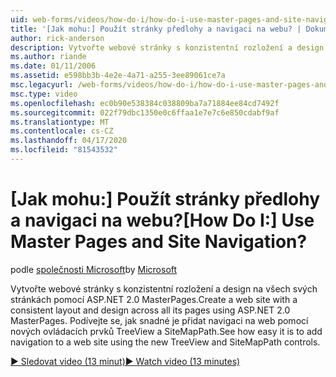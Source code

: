 ```yaml
---
uid: web-forms/videos/how-do-i/how-do-i-use-master-pages-and-site-navigation
title: '[Jak mohu:] Použít stránky předlohy a navigaci na webu? | Dokumentace Microsoftu'
author: rick-anderson
description: Vytvořte webové stránky s konzistentní rozložení a design na všech svých stránkách pomocí ASP.NET 2.0 MasterPages. Podívejte se, jak snadné je přidat navigaci na webové stránky...
ms.author: riande
ms.date: 01/11/2006
ms.assetid: e598bb3b-4e2e-4a71-a255-3ee89061ce7a
msc.legacyurl: /web-forms/videos/how-do-i/how-do-i-use-master-pages-and-site-navigation
msc.type: video
ms.openlocfilehash: ec0b90e538384c038809ba7a71884ee84cd7492f
ms.sourcegitcommit: 022f79dbc1350e0c6ffaa1e7e7c6e850cdabf9af
ms.translationtype: MT
ms.contentlocale: cs-CZ
ms.lasthandoff: 04/17/2020
ms.locfileid: "81543532"
---
```

# <a name="how-do-i-use-master-pages-and-site-navigation"></a><span data-ttu-id="7c567-105">[Jak mohu:] Použít stránky předlohy a navigaci na webu?</span><span class="sxs-lookup"><span data-stu-id="7c567-105">[How Do I:] Use Master Pages and Site Navigation?</span></span>

<span data-ttu-id="7c567-106">podle [společnosti Microsoft](https://github.com/microsoft)</span><span class="sxs-lookup"><span data-stu-id="7c567-106">by [Microsoft](https://github.com/microsoft)</span></span>

<span data-ttu-id="7c567-107">Vytvořte webové stránky s konzistentní rozložení a design na všech svých stránkách pomocí ASP.NET 2.0 MasterPages.</span><span class="sxs-lookup"><span data-stu-id="7c567-107">Create a web site with a consistent layout and design across all its pages using ASP.NET 2.0 MasterPages.</span></span> <span data-ttu-id="7c567-108">Podívejte se, jak snadné je přidat navigaci na web pomocí nových ovládacích prvků TreeView a SiteMapPath.</span><span class="sxs-lookup"><span data-stu-id="7c567-108">See how easy it is to add navigation to a web site using the new TreeView and SiteMapPath controls.</span></span>

[<span data-ttu-id="7c567-109">&#9654; Sledovat video (13 minut)</span><span class="sxs-lookup"><span data-stu-id="7c567-109">&#9654; Watch video (13 minutes)</span></span>](https://channel9.msdn.com/Blogs/ASP-NET-Site-Videos/how-do-i-use-master-pages-and-site-navigation)
